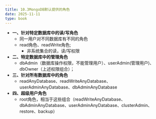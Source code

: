 ```yaml
---
title: 10.3MongoDB默认提供的角色
date: 2025-11-11
type: book
---
```



- **一、针对特定数据库中的读/写角色**
  - 同一用户对不同数据库有不同的角色
  - read角色、readWrite角色; 
    - 非系统集合的读，读/写权限
- **二、特定数据库中的管理角色**
  - dbAdmin（数据库操作权限，不能管理用户）、userAdmin(管理用户)、dbOwner（上述权限组合）；
- **三、针对所有数据库中的角色**
  - readAnyDatabase、readWriteAnyDatabase、userAdminAnyDatabase、dbAdminAnyDatabase 
- **四、超级用户角色**
  - root角色，相当于这些组合（readWriteAnyDatabase、dbAdminAnyDatabase、userAdminAnyDatabase、clusterAdmin、restore、backup）
 
